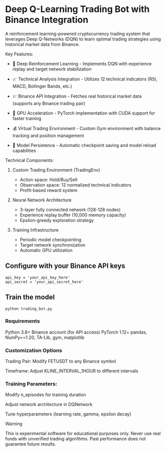 # Deep Q-Learning Trading Bot with Binance Integration

A reinforcement learning-powered cryptocurrency trading system that leverages Deep Q-Networks (DQN) to learn optimal trading strategies using historical market data from Binance.

Key Features:
+ 🧠 Deep Reinforcement Learning - Implements DQN with experience replay and target network stabilization

+ 📈 Technical Analysis Integration - Utilizes 12 technical indicators (RSI, MACD, Bollinger Bands, etc.)

+ 💹 Binance API Integration - Fetches real historical market data (supports any Binance trading pair)

+ 🚀 GPU Acceleration - PyTorch implementation with CUDA support for faster training

+ 💰 Virtual Trading Environment - Custom Gym environment with balance tracking and position management

+ 🔄 Model Persistence - Automatic checkpoint saving and model reload capabilities

Technical Components:
1. Custom Trading Environment (TradingEnv)
   - Action space: Hold/Buy/Sell
   - Observation space: 12 normalized technical indicators
   - Profit-based reward system

2. Neural Network Architecture
      - 3-layer fully connected network (128-128 nodes)
     - Experience replay buffer (10,000 memory capacity)
     - Epsilon-greedy exploration strategy

3. Training Infrastructure
     - Periodic model checkpointing
     - Target network synchronization
     - Automatic GPU utilization


## Configure with your Binance API keys
```
api_key = 'your_api_key_here'
api_secret = 'your_api_secret_here'
```


## Train the model
```
python trading_bot.py
```

### Requirements
Python 3.8+
Binance account (for API access)
PyTorch 1.12+
pandas, 
NumPy==1.20, 
TA-Lib,
gym, 
matplotlib

### Customization Options
Trading Pair: Modify FETUSDT to any Binance symbol

Timeframe: Adjust KLINE_INTERVAL_1HOUR to different intervals

### Training Parameters:

Modify n_episodes for training duration

Adjust network architecture in DQNetwork

Tune hyperparameters (learning rate, gamma, epsilon decay)

> [!WARNING]
> This is experimental software for educational purposes only. Never use real funds with unverified trading algorithms. Past performance does not guarantee future results.
